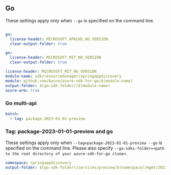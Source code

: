 ## Go

These settings apply only when `--go` is specified on the command line.

```yaml $(go)

go:
  license-header: MICROSOFT_APACHE_NO_VERSION
  clear-output-folder: true
```

```yaml $(go) && !$(track2)
go:
  license-header: MICROSOFT_MIT_NO_VERSION
  clear-output-folder: true
```

``` yaml $(go) && $(track2)
license-header: MICROSOFT_MIT_NO_VERSION
module-name: sdk/resourcemanager/springappdiscovery
module: github.com/Azure/azure-sdk-for-go/$(module-name)
output-folder: $(go-sdk-folder)/$(module-name)
azure-arm: true
```

### Go multi-api

``` yaml $(go) && $(multiapi)
batch:
  - tag: package-2023-01-01-preview
```

### Tag: package-2023-01-01-preview and go

These settings apply only when `--tag=package-2023-01-01-preview --go` is specified on the command line.
Please also specify `--go-sdks-folder=<path to the root directory of your azure-sdk-for-go clone>`.

```yaml $(tag) == 'package-2023-01-01-preview' && $(go)
namespace: springappdiscovery
output-folder: $(go-sdk-folder)/services/preview/$(namespace)/mgmt/2023-01-01-preview/$(namespace)
```

